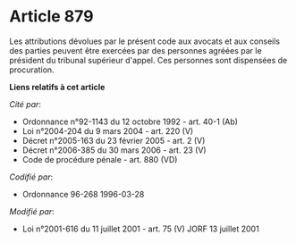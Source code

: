 # Article 879

Les attributions dévolues par le présent code aux avocats et aux conseils des parties peuvent être exercées par des personnes
agréées par le président du tribunal supérieur d'appel. Ces personnes sont dispensées de procuration.

**Liens relatifs à cet article**

_Cité par_:

  - Ordonnance n°92-1143 du 12 octobre 1992 - art. 40-1 (Ab)
  - Loi n°2004-204 du 9 mars 2004 - art. 220 (V)
  - Décret n°2005-163 du 23 février 2005 - art. 2 (V)
  - Décret n°2006-385 du 30 mars 2006 - art. 23 (V)
  - Code de procédure pénale - art. 880 (VD)

_Codifié par_:

  - Ordonnance 96-268 1996-03-28

_Modifié par_:

  - Loi n°2001-616 du 11 juillet 2001 - art. 75 (V) JORF 13 juillet 2001
